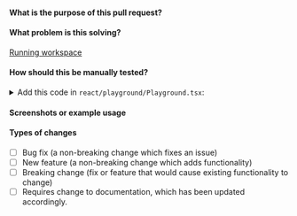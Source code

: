 #### What is the purpose of this pull request?

<!--- Describe your changes in detail. -->

#### What problem is this solving?
[Running workspace](http://link)


<!--- What is the motivation and context for this change? -->

#### How should this be manually tested?

<!-- Add the code that is necessary to test your change in the Playground-->

<details>
<summary>Add this code in <code>react/playground/Playground.tsx</code>:</summary>

```jsx
import React from 'react'

import PageHeader from '../PageHeader'
import Layout from '../Layout'

const Playground = () => (
  <Layout fullWidth pageHeader={<PageHeader title="Playground" />}>
    {/* Add your code here, don't forget to delete after */}
  </Layout>
)

export default Playground

```

</details>

#### Screenshots or example usage

#### Types of changes

- [ ] Bug fix (a non-breaking change which fixes an issue)
- [ ] New feature (a non-breaking change which adds functionality)
- [ ] Breaking change (fix or feature that would cause existing functionality to change)
- [ ] Requires change to documentation, which has been updated accordingly.
